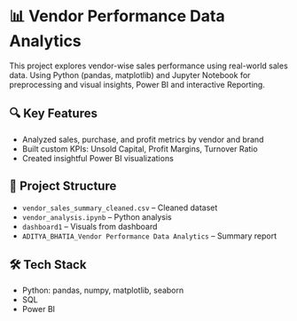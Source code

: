 # 📊 Vendor Performance Data Analytics

This project explores vendor-wise sales performance using real-world sales data. Using Python (pandas, matplotlib) and Jupyter Notebook for preprocessing and visual insights, Power BI and interactive Reporting.

## 🔍 Key Features
- Analyzed sales, purchase, and profit metrics by vendor and brand
- Built custom KPIs: Unsold Capital, Profit Margins, Turnover Ratio
- Created insightful Power BI visualizations

## 📂 Project Structure
- `vendor_sales_summary_cleaned.csv` – Cleaned dataset
- `vendor_analysis.ipynb` – Python analysis
- `dashboard1` – Visuals from dashboard
- `ADITYA_BHATIA_Vendor Performance Data Analytics` – Summary report

## 🛠️ Tech Stack
- Python: pandas, numpy, matplotlib, seaborn
- SQL
- Power BI
